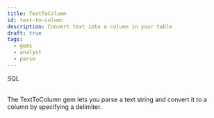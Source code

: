```yaml
---
title: TextToColumn
id: text-to-column
description: Convert text into a column in your table
draft: true
tags:
  - gems
  - analyst
  - parse
---
```


<span class="badge">SQL</span><br/><br/>

The TextToColumn gem lets you parse a text string and convert it to a column by specifying a delimiter.
